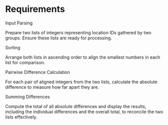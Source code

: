 # Requirements

Input Parsing

Prepare two lists of integers representing location IDs gathered by two groups. Ensure these lists are ready for processing.

Sorting

Arrange both lists in ascending order to align the smallest numbers in each list for comparison.

Pairwise Difference Calculation

For each pair of aligned integers from the two lists, calculate the absolute difference to measure how far apart they are.

Summing Differences

Compute the total of all absolute differences and display the results, including the individual differences and the overall total, to reconcile the two lists effectively.
